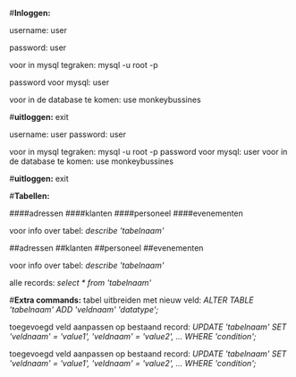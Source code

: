 #**Inloggen:**

username: user

password: user


voor in mysql tegraken: mysql -u root -p

password voor mysql: user

voor in de database te komen: use monkeybussines

#**uitloggen:** 
exit

username: user
password: user

voor in mysql tegraken: mysql -u root -p
password voor mysql: user
voor in de database te komen: use monkeybussines

#**uitloggen:** exit


#**Tabellen:**

####adressen
####klanten
####personeel
####evenementen

voor info over tabel: *describe 'tabelnaam'*

##adressen
##klanten
##personeel
##evenementen

voor info over tabel: *describe 'tabelnaam'*

alle records: *select * from 'tabelnaam'*

#**Extra commands:**
tabel uitbreiden met nieuw veld: *ALTER TABLE 'tabelnaam' ADD 'veldnaam' 'datatype';*

toegevoegd veld aanpassen op bestaand record: *UPDATE 'tabelnaam' SET 'veldnaam' = 'value1', 'veldnaam' = 'value2', ... WHERE 'condition';*

toegevoegd veld aanpassen op bestaand record: *UPDATE 'tabelnaam' SET 'veldnaam' = 'value1', 'veldnaam' = 'value2', ... WHERE 'condition';*
